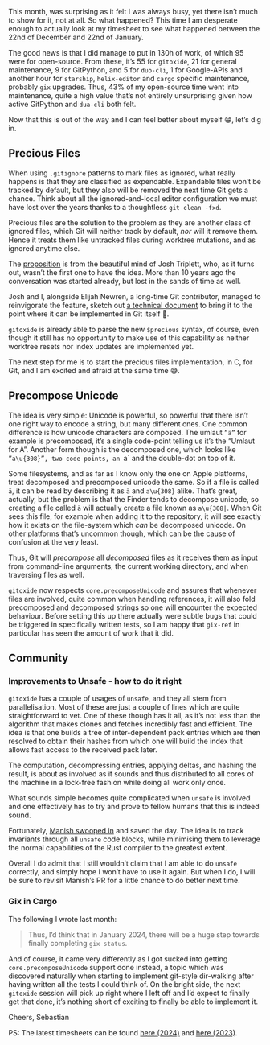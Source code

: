 This month, was surprising as it felt I was always busy, yet there isn’t much to show for it, not at all. So what happened? This time I am desperate enough to actually look at my timesheet to see what happened between the 22nd of December and 22nd of January.

The good news is that I did manage to put in 130h of work, of which 95 were for open-source. From these, it’s 55 for `gitoxide`, 21 for general maintenance, 9 for GitPython, and 5 for `duo-cli`, 1 for Google-APIs and another hour for `starship`, `helix-editor` and `cargo` specific maintenance, probably `gix` upgrades. Thus, 43% of my open-source time went into maintenance, quite a high value that’s not entirely unsurprising given how active GitPython and `dua-cli` both felt.

Now that this is out of the way and I can feel better about myself 😁, let’s dig in.

## Precious Files

When using `.gitignore` patterns to mark files as ignored, what really happens is that they are classified as expendable. Expandable files won’t be tracked by default, but they also will be removed the next time Git gets a chance. Think about all the ignored-and-local editor configuration we must have lost over the years thanks to a thoughtless `git clean -fxd`.

Precious files are the solution to the problem as they are another class of ignored files, which Git will neither track by default, *nor* will it remove them. Hence it treats them like untracked files during worktree mutations, and as ignored anytime else.

The [proposition](https://lore.kernel.org/git/79901E6C-9839-4AB2-9360-9EBCA1AAE549@icloud.com/T/#u) is from the beautiful mind of Josh Triplett, who, as it turns out, wasn’t the first one to have the idea. More than 10 years ago the conversation was started already, but lost in the sands of time as well.

Josh and I, alongside Elijah Newren, a long-time Git contributor, managed to reinvigorate the feature, sketch out [a technical document](https://lore.kernel.org/git/pull.1627.git.1703643931314.gitgitgadget@gmail.com/#Z31Documentation:technical:precious-files.txt) to bring it to the point where it can be implemented in Git itself 🎉.

`gitoxide` is already able to parse the new `$precious` syntax, of course, even though it still has no opportunity to make use of this capability as neither worktree resets nor index updates are implemented yet.

The next step for me is to start the precious files implementation, in C, for Git, and I am excited and afraid at the same time 😅.

## Precompose Unicode

The idea is very simple: Unicode is powerful, so powerful that there isn’t one right way to encode a string, but many different ones. One common difference is how unicode characters are composed. The umlaut `”ä”` for example is precomposed, it’s a single code-point telling us it’s the “Umlaut for A”. Another form though is the decomposed one, which looks like `”a\u{308}”, two code points, an `a` and the double-dot on top of it.

Some filesystems, and as far as I know only the one on Apple platforms, treat decomposed and precomposed unicode the same. So if a file is called `ä`, it can be read by describing it as `ä` and `a\u{308}` alike. That’s great, actually, but the problem is that the Finder tends to decompose unicode, so creating a file called `ä` will actually create a file known as `a\u{308|`. When Git sees this file, for example when adding it to the repository, it will see exactly how it exists on the file-system which *can* be decomposed unicode. On other platforms that’s uncommon though, which can be the cause of confusion at the very least.

Thus, Git will *precompose* all *decomposed* files as it receives them as input from command-line arguments, the current working directory, and when traversing files as well.

`gitoxide` now respects `core.precomposeUnicode` and assures that whenever files are involved, quite common when handling references, it will also fold precomposed and decomposed strings so one will encounter the expected behaviour. Before setting this up there actually were subtle bugs that could be triggered in specifically written tests, so I am happy that `gix-ref` in particular has seen the amount of work that it did.

## Community

### Improvements to Unsafe - how to do it right

`gitoxide` has a couple of usages of `unsafe`, and they all stem from parallelisation. Most of these are just a couple of lines which are quite straightforward to vet. One of these though has it all, as it’s not less than the algorithm that makes clones and fetches incredibly fast and efficient. The idea is that one builds a tree of inter-dependent pack entries which are then resolved to obtain their hashes from which one will build the index that allows fast access to the received pack later.

The computation, decompressing entries, applying deltas, and hashing the result, is about as involved as it sounds and thus distributed to all cores of the machine in a lock-free fashion while doing all work only once.

What sounds simple becomes quite complicated when `unsafe` is involved and one effectively has to try and prove to fellow humans that this is indeed sound.

Fortunately, [Manish swooped in](https://github.com/Byron/gitoxide/pull/1237) and saved the day. The idea is to track invariants through all `unsafe` code blocks, while minimising them to leverage the normal capabilities of the Rust compiler to the greatest extent.

Overall I do admit that I still wouldn’t claim that I am able to do `unsafe` correctly, and simply hope I won’t have to use it again. But when I do, I will be sure to revisit Manish’s PR for a little chance to do better next time.

### Gix in Cargo

The following I wrote last month:

> Thus, I’d think that in January 2024, there will be a huge step towards finally completing `gix status`.

And of course, it came very differently as I got sucked into getting `core.precomposeUnicode` support done instead, a topic which was discovered naturally when starting to implement git-style dir-walking after having written all the tests I could think of. On the bright side, the next `gitoxide` session will pick up right where I left off and I’d expect to finally get that done, it’s nothing short of exciting to finally be able to implement it.

Cheers,
Sebastian

PS: The latest timesheets can be found [here (2024)](https://github.com/Byron/byron/blob/main/timesheets/2024.csv) and [here (2023)](https://github.com/Byron/byron/blob/main/timesheets/2023.csv).
